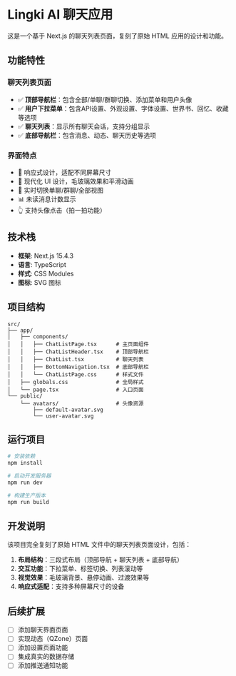 # Lingki AI 聊天应用

这是一个基于 Next.js 的聊天列表页面，复刻了原始 HTML 应用的设计和功能。

## 功能特性

### 聊天列表页面
- ✅ **顶部导航栏**：包含全部/单聊/群聊切换、添加菜单和用户头像
- ✅ **用户下拉菜单**：包含API设置、外观设置、字体设置、世界书、回忆、收藏等选项
- ✅ **聊天列表**：显示所有聊天会话，支持分组显示
- ✅ **底部导航栏**：包含消息、动态、聊天历史等选项

### 界面特点
- 📱 响应式设计，适配不同屏幕尺寸
- 🎨 现代化 UI 设计，毛玻璃效果和平滑动画
- 🔄 实时切换单聊/群聊/全部视图
- 📊 未读消息计数显示
- 👆 支持头像点击（拍一拍功能）

## 技术栈

- **框架**: Next.js 15.4.3
- **语言**: TypeScript
- **样式**: CSS Modules
- **图标**: SVG 图标

## 项目结构

```
src/
├── app/
│   ├── components/
│   │   ├── ChatListPage.tsx      # 主页面组件
│   │   ├── ChatListHeader.tsx    # 顶部导航栏
│   │   ├── ChatList.tsx          # 聊天列表
│   │   ├── BottomNavigation.tsx  # 底部导航栏
│   │   └── ChatListPage.css      # 样式文件
│   ├── globals.css               # 全局样式
│   └── page.tsx                  # 入口页面
└── public/
    └── avatars/                  # 头像资源
        ├── default-avatar.svg
        └── user-avatar.svg
```

## 运行项目

```bash
# 安装依赖
npm install

# 启动开发服务器
npm run dev

# 构建生产版本
npm run build
```

## 开发说明

该项目完全复刻了原始 HTML 文件中的聊天列表页面设计，包括：

1. **布局结构**：三段式布局（顶部导航 + 聊天列表 + 底部导航）
2. **交互功能**：下拉菜单、标签切换、列表滚动等
3. **视觉效果**：毛玻璃背景、悬停动画、过渡效果等
4. **响应式适配**：支持多种屏幕尺寸的设备

## 后续扩展

- [ ] 添加聊天界面页面
- [ ] 实现动态（QZone）页面
- [ ] 添加设置页面功能
- [ ] 集成真实的数据存储
- [ ] 添加推送通知功能
